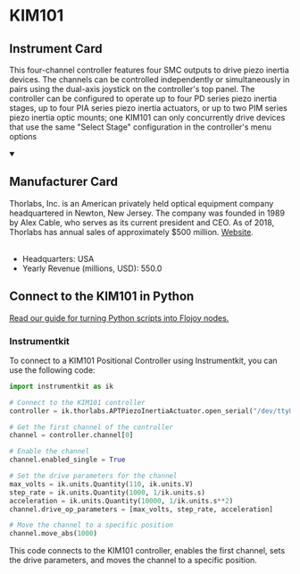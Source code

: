 
# KIM101

## Instrument Card

This four-channel controller features four SMC outputs to drive piezo inertia devices. The channels can be controlled independently or simultaneously in pairs using the dual-axis joystick on the controller's top panel. The controller can be configured to operate up to four PD series piezo inertia stages, up to four PIA series piezo inertia actuators, or up to two PIM series piezo inertia optic mounts; one KIM101 can only concurrently drive devices that use the same "Select Stage" configuration in the controller's menu options

<details open>
<summary><h2>Manufacturer Card</h2></summary>
Thorlabs, Inc. is an American privately held optical equipment company headquartered in Newton, New Jersey. The company was founded in 1989 by Alex Cable, who serves as its current president and CEO. As of 2018, Thorlabs has annual sales of approximately $500 million. <a href=https://www.thorlabs.com/>Website</a>.
<br><br>
<ul>
  <li>Headquarters: USA</li>
  <li>Yearly Revenue (millions, USD): 550.0</li>
</ul>
</details>

## Connect to the KIM101 in Python

[Read our guide for turning Python scripts into Flojoy nodes.](https://docs.flojoy.ai/custom-nodes/creating-custom-node/)


### Instrumentkit

To connect to a KIM101 Positional Controller using Instrumentkit, you can use the following code:

```python
import instrumentkit as ik

# Connect to the KIM101 controller
controller = ik.thorlabs.APTPiezoInertiaActuator.open_serial("/dev/ttyUSB0", baud=115200)

# Get the first channel of the controller
channel = controller.channel[0]

# Enable the channel
channel.enabled_single = True

# Set the drive parameters for the channel
max_volts = ik.units.Quantity(110, ik.units.V)
step_rate = ik.units.Quantity(1000, 1/ik.units.s)
acceleration = ik.units.Quantity(10000, 1/ik.units.s**2)
channel.drive_op_parameters = [max_volts, step_rate, acceleration]

# Move the channel to a specific position
channel.move_abs(1000)
```

This code connects to the KIM101 controller, enables the first channel, sets the drive parameters, and moves the channel to a specific position.

